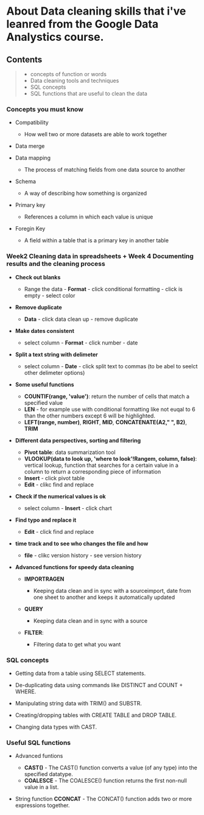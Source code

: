 # About Data cleaning skills that i've leanred from the Google Data Analystics course.

## Contents
> * concepts of function or words
> * Data cleaning tools and techniques
> * SQL concepts
> * SQL functions that are useful to clean the data




### Concepts you must know

* Compatibility
    * How well two or more datasets are able to work together

* Data merge

* Data mapping
    * The process of matching fields from one data source to another

* Schema
    * A way of describing how something is organized

* Primary key
    * References a column in which each value is unique

* Foregin Key
    * A field within a table that is a primary key in another table






### Week2 Cleaning data in spreadsheets + Week 4 Documenting results and the cleaning process

* **Check out blanks**
    * Range the data - **Format** - click conditional formatting - click is empty - select color


* **Remove duplicate** 
    * **Data** - click data clean up - remove duplicate


* **Make dates consistent** 
    * select column - **Format** - click number - date


* **Split a text string with delimeter** 
    * select column - **Date** - click split text to commas (to be abel to seelct other delimeter options)


* **Some useful functions** 
    * **COUNTIF(range, 'value')**: return the number of cells that match a specified value
    * **LEN** - for example use with conditional formatting like not euqal to 6 than the other numbers except 6 will be highlighted.
    * **LEFT(range, number)**, **RIGHT**, **MID**, **CONCATENATE(A2," ", B2)**, **TRIM**


* **Different data perspectives, sorting and filtering** 
    * **Pivot table**: data summarization tool
    * **VLOOKUP(data to look up, 'where to look'!Rangem, column, false)**: vertical lookup, function that searches for a certain value in a column to return a corresponding piece of information
    * **Insert** - click pivot table 
    * **Edit** - clikc find and replace 


* **Check if the numerical values is ok** 
    * select column - **Insert** - click chart

* **Find typo and replace it** 
    * **Edit** - click find and replace

* **time track and to see who changes the file and how** 
    * **file** - clikc version history - see version history

* **Advanced functions for speedy data cleaning**
    * **IMPORTRAGEN**
        * Keeping data clean and in sync with a sourceimport, date from one sheet to another and keeps it automatically updated

    * **QUERY**
        * Keeping data clean and in sync with a source

    * **FILTER**:
        * Filtering data to get what you want





### SQL concepts

* Getting data from a table using SELECT statements.

* De-duplicating data using commands like DISTINCT and COUNT + WHERE.

* Manipulating string data with TRIM() and SUBSTR.

* Creating/dropping tables with CREATE TABLE and DROP TABLE.

* Changing data types with CAST.





### Useful SQL functions

* Advanced funtions
    * **CAST()** - The CAST() function converts a value (of any type)  into the specified datatype.
    * **COALESCE** - The COALESCE() function returns the first non-null value in a list.

* String function
     **CCONCAT** - The CONCAT() function adds two or more expressions together.

